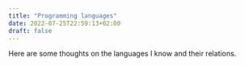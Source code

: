 ```yaml
---
title: "Programming languages"
date: 2022-07-25T22:59:13+02:00
draft: false
---
```


Here are some thoughts on the languages I know and their relations. 


